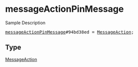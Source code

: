 # messageActionPinMessage

Sample Description

<pre>
<a href="../constructor/messageActionPinMessage.md">messageActionPinMessage</a>#94bd38ed = <a href="../type/MessageAction.md">MessageAction</a>;
</pre>

## Type

<a href="../type/MessageAction.md">MessageAction</a>
